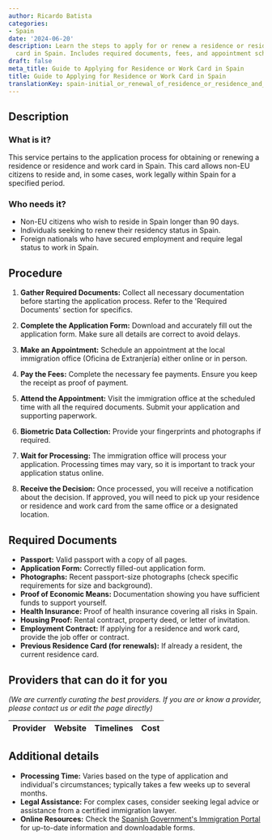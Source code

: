 ```yaml
---
author: Ricardo Batista
categories:
- Spain
date: '2024-06-20'
description: Learn the steps to apply for or renew a residence or residence and work
  card in Spain. Includes required documents, fees, and appointment scheduling details.
draft: false
meta_title: Guide to Applying for Residence or Work Card in Spain
title: Guide to Applying for Residence or Work Card in Spain
translationKey: spain-initial_or_renewal_of_residence_or_residence_and_work_card
---
```


## Description
### What is it?
This service pertains to the application process for obtaining or renewing a residence or residence and work card in Spain. This card allows non-EU citizens to reside and, in some cases, work legally within Spain for a specified period.

### Who needs it?
- Non-EU citizens who wish to reside in Spain longer than 90 days.
- Individuals seeking to renew their residency status in Spain.
- Foreign nationals who have secured employment and require legal status to work in Spain.

## Procedure

1. **Gather Required Documents:** Collect all necessary documentation before starting the application process. Refer to the 'Required Documents' section for specifics.
   
2. **Complete the Application Form:** Download and accurately fill out the application form. Make sure all details are correct to avoid delays.

3. **Make an Appointment:** Schedule an appointment at the local immigration office (Oficina de Extranjería) either online or in person.

4. **Pay the Fees:** Complete the necessary fee payments. Ensure you keep the receipt as proof of payment.

5. **Attend the Appointment:** Visit the immigration office at the scheduled time with all the required documents. Submit your application and supporting paperwork.

6. **Biometric Data Collection:** Provide your fingerprints and photographs if required.

7. **Wait for Processing:** The immigration office will process your application. Processing times may vary, so it is important to track your application status online.

8. **Receive the Decision:** Once processed, you will receive a notification about the decision. If approved, you will need to pick up your residence or residence and work card from the same office or a designated location.

## Required Documents

- **Passport:** Valid passport with a copy of all pages.
- **Application Form:** Correctly filled-out application form.
- **Photographs:** Recent passport-size photographs (check specific requirements for size and background).
- **Proof of Economic Means:** Documentation showing you have sufficient funds to support yourself.
- **Health Insurance:** Proof of health insurance covering all risks in Spain.
- **Housing Proof:** Rental contract, property deed, or letter of invitation.
- **Employment Contract:** If applying for a residence and work card, provide the job offer or contract.
- **Previous Residence Card (for renewals):** If already a resident, the current residence card.

## Providers that can do it for you 
_(We are currently curating the best providers. If you are or know a provider, please contact us or edit the page directly)_

| Provider        |     Website     |     Timelines    |       Cost      |
| --------------- | --------------- |  :-------------: | :-------------: |

## Additional details
- **Processing Time:** Varies based on the type of application and individual's circumstances; typically takes a few weeks up to several months.
- **Legal Assistance:** For complex cases, consider seeking legal advice or assistance from a certified immigration lawyer.
- **Online Resources:** Check the [Spanish Government's Immigration Portal](http://extranjeros.inclusion.gob.es) for up-to-date information and downloadable forms.